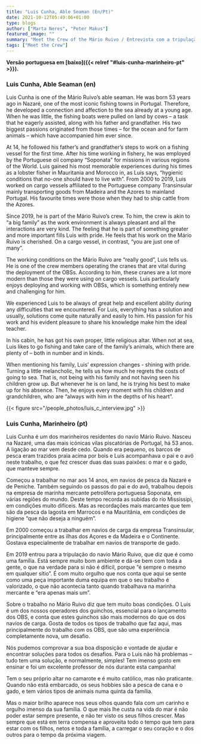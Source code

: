 ```yaml
---
title: "Luis Cunha, Able Seaman (En/Pt)"
date: 2021-10-12T05:49:06+01:00
type: blogs
author: ["Marta Neres", "Peter Makus"]
featured_image: ""
summary: "Meet the Crew of the Mário Ruivo / Entrevista com a tripulação do Mário Ruivo"
tags: ["Meet the Crew"]
---
```


**Versão portuguesa em [baixo]({{< relref "#luis-cunha-marinheiro-pt" >}}).**

### Luis Cunha, Able Seaman (en)

Luis Cunha is one of the Mário Ruivo’s able seaman. He was born 53 years ago in Nazaré, one of the most iconic fishing towns in Portugal. Therefore, he developed a connection and affection to the sea already at a young age. When he was little, the fishing boats were pulled on land by cows – a task that he eagerly assisted, along with his father and grandfather. His two biggest passions originated from those times – for the ocean and for farm animals – which have accompanied him ever since.

At 14, he followed his father’s and grandfather’s steps to work on a fishing vessel for the first time. After his time working in fishery, he was employed by the Portuguese oil company “Soponata” for missions in various regions of the World. Luis gained his most memorable experiences during his times as a lobster fisher in Mauritania and Morocco in, as Luis says, “hygienic conditions that no-one should have to live with”.
From 2000 to 2019, Luis worked on cargo vessels affiliated to the Portuguese company Transinsular mainly transporting goods from Madeira and the Azores to mainland Portugal. His favourite times were those when they had to ship cattle from the Azores.

Since 2019, he is part of the Mário Ruivo’s crew. To him, the crew is akin to “a big family” as the work environment is always pleasant and all the interactions are very kind. The feeling that he is part of something greater and more important fills Luis with pride. He feels that his work on the Mário Ruivo is cherished. On a cargo vessel, in contrast, “you are just one of many”.

The working conditions on the Mário Ruivo are “really good”, Luis tells us. He is one of the crew members operating the cranes that are vital during the deployment of the OBSs. According to him, these cranes are a lot more modern than those they were using on cargo vessels. Luis particularly enjoys deploying and working with OBSs, which is something entirely new and challenging for him.

We experienced Luis to be always of great help and excellent ability during any difficulties that we encountered. For Luis, everything has a solution and usually, solutions come quite naturally and easily to him. His passion for his work and his evident pleasure to share his knowledge make him the ideal teacher.

In his cabin, he has got his own proper, little religious altar. When not at sea, Luis likes to go fishing and take care of the family’s animals, which there are plenty of – both in number and in kinds.

When mentioning his family, Luis’ expression changes - shining with pride. Turning a little melancholic, he tells us how much he regrets the costs of going to sea. That is, not being with his family and not having seen his children grow up. But whenever he is on land, he is trying his best to make up for his absence. Then, he enjoys every moment with his children and grandchildren, who are “always with him in the depths of his heart”.

{{< figure src="/people_photos/luis_c_interview.jpg" >}}

### Luis Cunha, Marinheiro (pt)

Luis Cunha é um dos marinheiros residentes do navio Mário Ruivo. Nasceu na Nazaré, uma das mais icónicas vilas piscatórias de Portugal, há 53 anos. A ligação ao mar vem desde cedo. Quando era pequeno, os barcos de pesca eram trazidos praia acima por bois e Luis acompanhava o pai e o avô neste trabalho, o que fez crescer duas das suas paixões: o mar e o gado, que manteve sempre.

Começou a trabalhar no mar aos 14 anos, em navios de pesca da Nazaré e de Peniche. Também seguindo os passos do pai e do avô, trabalhou depois na empresa de marinha mercante petrolífera portuguesa Soponata, em várias regiões do mundo. Deste tempo recorda as subidas do rio Mississipi, em condições muito difíceis. Mas as recordações mais marcantes que tem são da pesca da lagosta em Marrocos e na Mauritânia, em condições de higiene “que não deseja a ninguém”.

Em 2000 começou a trabalhar em navios de carga da empresa Transinsular, principalmente entre as ilhas dos Açores e da Madeira e o Continente. Gostava especialmente de trabalhar em navios de transporte de gado.

Em 2019 entrou para a tripulação do navio Mário Ruivo, que diz que é como uma família. Está sempre muito bom ambiente e dá-se bem com toda a gente, o que na verdade para si não é difícil, porque “é sempre o mesmo em qualquer sítio”. É com muito orgulho que nos conta que aqui se sente como uma peça importante duma equipa em que o seu trabalho é valorizado, o que não acontecia tanto quando trabalhava na marinha mercante e “era apenas mais um”.

Sobre o trabalho no Mário Ruivo diz que tem muito boas condições. O Luis é um dos nossos operadores dos guinchos, essencial para o lançamento dos OBS, e conta que estes guinchos são mais modernos do que os dos navios de carga. Gosta de todos os tipos de trabalho que faz aqui, mas principalmente do trabalho com os OBS, que são uma experiência completamente nova, um desafio.

Nós pudemos comprovar a sua boa disposição e vontade de ajudar e encontrar soluções para todos os desafios. Para o Luis não há problemas – tudo tem uma solução, e normalmente, simples! Tem imenso gosto em ensinar e foi um excelente professor de nós durante esta campanha!

Tem o seu próprio altar no camarote e é muito católico, mas não praticante. Quando não está embarcado, os seus hobbies são a pesca de cana e o gado, e tem vários tipos de animais numa quinta da família.

Mas o maior brilho aparece nos seus olhos quando fala com um carinho e orgulho imenso da sua família. O que mais lhe custa na vida do mar é não poder estar sempre presente, e não ter visto os seus filhos crescer. Mas sempre que está em terra compensa e aproveita todo o tempo que tem para estar com os filhos, netos e toda a família, a carregar o seu coração e o dos outros para o tempo da próxima viagem.
